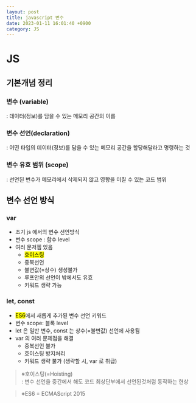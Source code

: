 ```yaml
---
layout: post
title: javascript 변수
date: 2023-01-11 16:01:40 +0900
category: JS
---
```

# JS
## 기본개념 정리
### **변수 (variable)**
: 데이터(정보)를 담을 수 있는 메모리 공간의 이름

### **변수 선언(declaration)**
: 어떤 타입의 데이터(정보)를 담을 수 있는 메모리 공간을 할당해달라고 명령하는 것


### **변수 유효 범위 (scope)**
: 선언된 변수가 메모리에서 삭제되지 않고 영향을 미칠 수 있는 코드 범위

## 변수 선언 방식
### **var**
* 초기 js 에서의 변수 선언방식
* 변수 scope : 함수 level
* 여러 문저젬 있음
  + <mark>호이스팅</mark>
  + 중복선언
  + 불변값(=상수) 생성불가
  + 루프안의 선언이 밖에서도 유효
  + 키워드 생략 가능

### **let, const**
* <mark>ES6</mark>에서 새롭게 추가된 변수 선언 키워드
* 변수 scope: 블록 level
* let 은 일반 변수, const 는 상수(=불변값) 선언에 사용됨
* var 의 여러 문제점을 해결
  + 중복선언 불가
  + 호이스팅 방지처리
  + 키워드 생략 불가 (생략할 시, var 로 취급)

>※호이스팅(=Hoisting)<br>
: 변수 선언을 중간에서 해도 코드 최상단부에서 선언된것처럼 동작하는 현상

>※ES6 = ECMAScript 2015